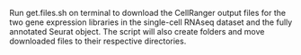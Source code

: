 Run get.files.sh on terminal to download the CellRanger output files for the two gene expression libraries in the single-cell RNAseq dataset and the fully annotated Seurat object. The script will also create folders and move downloaded files to their respective directories.
